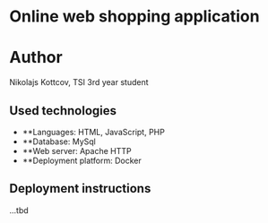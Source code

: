 # Online web shopping application
# Author
Nikolajs Kottcov,
TSI 3rd year student
## Used technologies
* **Languages: HTML, JavaScript, PHP 
* **Database: MySql 
* **Web server: Apache HTTP
* **Deployment platform: Docker 
## Deployment instructions
...tbd
